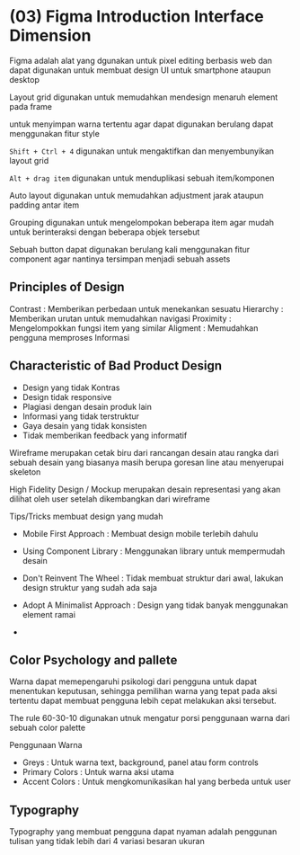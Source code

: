 # (03) Figma Introduction Interface Dimension

Figma adalah alat yang dgunakan untuk pixel editing berbasis web dan dapat digunakan untuk membuat design UI untuk smartphone ataupun desktop

Layout grid digunakan untuk memudahkan mendesign menaruh element pada frame

untuk menyimpan warna tertentu agar dapat digunakan berulang dapat menggunakan fitur style

`Shift + Ctrl + 4` digunakan untuk mengaktifkan dan menyembunyikan layout grid

`Alt + drag item` digunakan untuk menduplikasi sebuah item/komponen

Auto layout digunakan untuk memudahkan adjustment jarak ataupun padding antar item

Grouping digunakan untuk mengelompokan beberapa item agar mudah untuk berinteraksi dengan beberapa objek tersebut

Sebuah button dapat digunakan berulang kali menggunakan fitur component agar nantinya tersimpan menjadi sebuah assets

## Principles of Design

Contrast : Memberikan perbedaan untuk menekankan sesuatu
Hierarchy : Memberikan urutan untuk memudahkan navigasi
Proximity : Mengelompokkan fungsi item yang similar
Aligment : Memudahkan pengguna memproses Informasi

## Characteristic of Bad Product Design
* Design yang tidak Kontras
* Design tidak responsive
* Plagiasi dengan desain produk lain
* Informasi yang tidak terstruktur
* Gaya desain yang tidak konsisten
* Tidak memberikan feedback yang informatif

Wireframe merupakan cetak biru dari rancangan desain atau rangka dari sebuah desain yang biasanya masih berupa goresan line atau menyerupai skeleton

High Fidelity Design / Mockup merupakan desain representasi yang akan dilihat oleh user setelah dikembangkan dari wireframe

Tips/Tricks membuat design yang mudah
* Mobile First Approach : Membuat design mobile terlebih dahulu
* Using Component Library : Menggunakan library untuk mempermudah desain
* Don't Reinvent The Wheel : Tidak membuat struktur dari awal, lakukan design struktur yang sudah ada saja
* Adopt A Minimalist Approach : Design yang tidak banyak menggunakan element ramai

*
## Color Psychology and pallete

Warna dapat memepengaruhi psikologi dari pengguna untuk dapat menentukan keputusan, sehingga pemilihan warna yang tepat pada aksi tertentu dapat membuat pengguna lebih cepat melakukan aksi tersebut. 

The rule 60-30-10 digunakan utnuk mengatur porsi penggunaan warna dari sebuah color palette

Penggunaan Warna
* Greys : Untuk warna text, background, panel atau form controls
* Primary Colors : Untuk warna aksi utama
* Accent Colors : Untuk mengkomunikasikan hal yang berbeda untuk user

## Typography

Typography yang membuat pengguna dapat nyaman adalah penggunan tulisan yang tidak lebih dari 4 variasi besaran ukuran